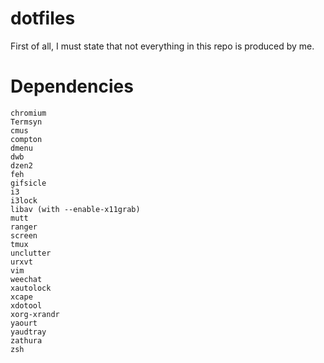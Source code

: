 dotfiles
========

First of all, I must state that not everything in this repo is produced by me.


Dependencies
============

```
chromium
Termsyn
cmus
compton
dmenu
dwb
dzen2
feh
gifsicle
i3
i3lock
libav (with --enable-x11grab)
mutt
ranger
screen
tmux
unclutter
urxvt
vim
weechat
xautolock
xcape
xdotool
xorg-xrandr
yaourt
yaudtray
zathura
zsh
```
